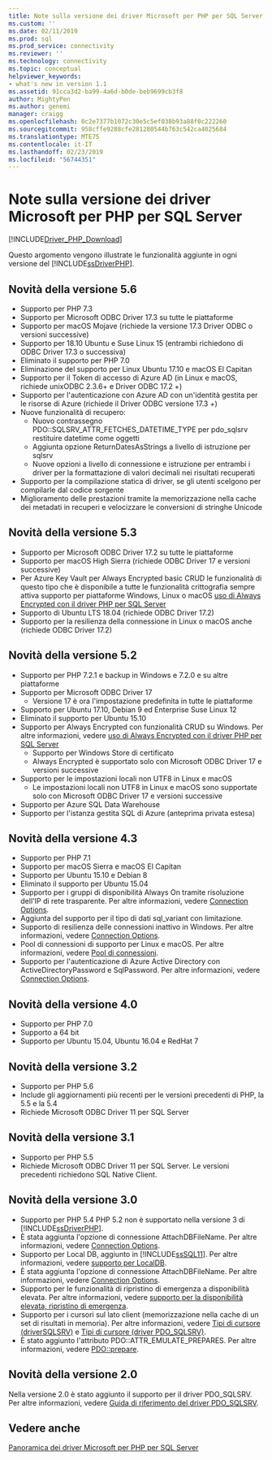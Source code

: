 ```yaml
---
title: Note sulla versione dei driver Microsoft per PHP per SQL Server | Microsoft Docs
ms.custom: ''
ms.date: 02/11/2019
ms.prod: sql
ms.prod_service: connectivity
ms.reviewer: ''
ms.technology: connectivity
ms.topic: conceptual
helpviewer_keywords:
- what's new in version 1.1
ms.assetid: 91cca3d2-ba99-4a6d-b0de-beb9699cb3f8
author: MightyPen
ms.author: genemi
manager: craigg
ms.openlocfilehash: 0c2e7377b1072c30e5c5ef038b93a88f0c222260
ms.sourcegitcommit: 958cffe9288cfe281280544b763c542ca4025684
ms.translationtype: MTE75
ms.contentlocale: it-IT
ms.lasthandoff: 02/23/2019
ms.locfileid: "56744351"
---
```

# <a name="release-notes-for-the-microsoft-drivers-for-php-for-sql-server"></a>Note sulla versione dei driver Microsoft per PHP per SQL Server
[!INCLUDE[Driver_PHP_Download](../../includes/driver_php_download.md)]

Questo argomento vengono illustrate le funzionalità aggiunte in ogni versione del [!INCLUDE[ssDriverPHP](../../includes/ssdriverphp_md.md)].  

## <a name="whats-new-in-version-56"></a>Novità della versione 5.6

- Supporto per PHP 7.3
- Supporto per Microsoft ODBC Driver 17.3 su tutte le piattaforme
- Supporto per macOS Mojave (richiede la versione 17.3 Driver ODBC o versioni successive)
- Supporto per 18.10 Ubuntu e Suse Linux 15 (entrambi richiedono di ODBC Driver 17.3 o successiva)
- Eliminato il supporto per PHP 7.0
- Eliminazione del supporto per Linux Ubuntu 17.10 e macOS El Capitan
- Supporto per il Token di accesso di Azure AD (in Linux e macOS, richiede unixODBC 2.3.6+ e Driver ODBC 17.2 +)
- Supporto per l'autenticazione con Azure AD con un'identità gestita per le risorse di Azure (richiede il Driver ODBC versione 17.3 +)
- Nuove funzionalità di recupero:
  - Nuovo contrassegno PDO::SQLSRV_ATTR_FETCHES_DATETIME_TYPE per pdo_sqlsrv restituire datetime come oggetti
  - Aggiunta opzione ReturnDatesAsStrings a livello di istruzione per sqlsrv
  - Nuove opzioni a livello di connessione e istruzione per entrambi i driver per la formattazione di valori decimali nei risultati recuperati
- Supporto per la compilazione statica di driver, se gli utenti scelgono per compilarle dal codice sorgente
- Miglioramento delle prestazioni tramite la memorizzazione nella cache dei metadati in recuperi e velocizzare le conversioni di stringhe Unicode

## <a name="whats-new-in-version-53"></a>Novità della versione 5.3

- Supporto per Microsoft ODBC Driver 17.2 su tutte le piattaforme
- Supporto per macOS High Sierra (richiede ODBC Driver 17 e versioni successive)
- Per Azure Key Vault per Always Encrypted basic CRUD le funzionalità di questo tipo che è disponibile a tutte le funzionalità crittografia sempre attiva supporto per piattaforme Windows, Linux o macOS [uso di Always Encrypted con il driver PHP per SQL Server](../../connect/php/using-always-encrypted-php-drivers.md)
- Supporto di Ubuntu LTS 18.04 (richiede ODBC Driver 17.2)
- Supporto per la resilienza della connessione in Linux o macOS anche (richiede ODBC Driver 17.2)

## <a name="whats-new-in-version-52"></a>Novità della versione 5.2

- Supporto per PHP 7.2.1 e backup in Windows e 7.2.0 e su altre piattaforme
- Supporto per Microsoft ODBC Driver 17
  - Versione 17 è ora l'impostazione predefinita in tutte le piattaforme
- Supporto per Ubuntu 17.10, Debian 9 ed Enterprise Suse Linux 12
- Eliminato il supporto per Ubuntu 15.10
- Supporto per Always Encrypted con funzionalità CRUD su Windows. Per altre informazioni, vedere [uso di Always Encrypted con il driver PHP per SQL Server](../../connect/php/using-always-encrypted-php-drivers.md)
  - Supporto per Windows Store di certificato
  - Always Encrypted è supportato solo con Microsoft ODBC Driver 17 e versioni successive
- Supporto per le impostazioni locali non UTF8 in Linux e macOS
  - Le impostazioni locali non UTF8 in Linux e macOS sono supportate solo con Microsoft ODBC Driver 17 e versioni successive
- Supporto per Azure SQL Data Warehouse
- Supporto per l'istanza gestita SQL di Azure (anteprima privata estesa)


## <a name="whats-new-in-version-43"></a>Novità della versione 4.3

- Supporto per PHP 7.1
- Supporto per macOS Sierra e macOS El Capitan
- Supporto per Ubuntu 15.10 e Debian 8
- Eliminato il supporto per Ubuntu 15.04
- Supporto per i gruppi di disponibilità Always On tramite risoluzione dell'IP di rete trasparente. Per altre informazioni, vedere [Connection Options](../../connect/php/connection-options.md).
- Aggiunta del supporto per il tipo di dati sql_variant con limitazione.
- Supporto di resilienza delle connessioni inattivo in Windows. Per altre informazioni, vedere [Connection Options](../../connect/php/connection-options.md).
- Pool di connessioni di supporto per Linux e macOS. Per altre informazioni, vedere [Pool di connessioni](../../connect/php/connection-pooling-microsoft-drivers-for-php-for-sql-server.md).
- Supporto per l'autenticazione di Azure Active Directory con ActiveDirectoryPassword e SqlPassword. Per altre informazioni, vedere [Connection Options](../../connect/php/connection-options.md).

## <a name="whats-new-in-version-40"></a>Novità della versione 4.0

- Supporto per PHP 7.0  
- Supporto a 64 bit
- Supporto per Ubuntu 15.04, Ubuntu 16.04 e RedHat 7

## <a name="whats-new-in-version-32"></a>Novità della versione 3.2

- Supporto per PHP 5.6   
- Include gli aggiornamenti più recenti per le versioni precedenti di PHP, la 5.5 e la 5.4   
- Richiede Microsoft ODBC Driver 11 per SQL Server  

## <a name="whats-new-in-version-31"></a>Novità della versione 3.1

- Supporto per PHP 5.5  
- Richiede Microsoft ODBC Driver 11 per SQL Server. Le versioni precedenti richiedono SQL Native Client.  

## <a name="whats-new-in-version-30"></a>Novità della versione 3.0  

- Supporto per PHP 5.4  PHP 5.2 non è supportato nella versione 3 di [!INCLUDE[ssDriverPHP](../../includes/ssdriverphp_md.md)].  
- È stata aggiunta l'opzione di connessione AttachDBFileName. Per altre informazioni, vedere [Connection Options](../../connect/php/connection-options.md).  
- Supporto per Local DB, aggiunto in [!INCLUDE[ssSQL11](../../includes/sssql11-md.md)]. Per altre informazioni, vedere [supporto per LocalDB](../../connect/php/php-driver-for-sql-server-support-for-localdb.md).
- È stata aggiunta l'opzione di connessione AttachDBFileName. Per altre informazioni, vedere [Connection Options](../../connect/php/connection-options.md).  
- Supporto per le funzionalità di ripristino di emergenza a disponibilità elevata. Per altre informazioni, vedere [supporto per la disponibilità elevata, ripristino di emergenza](../../connect/php/php-driver-for-sql-server-support-for-high-availability-disaster-recovery.md).
- Supporto per i cursori sul lato client (memorizzazione nella cache di un set di risultati in memoria). Per altre informazioni, vedere [Tipi di cursore &#40;driverSQLSRV&#41;](../../connect/php/cursor-types-sqlsrv-driver.md) e [Tipi di cursore &#40;driver PDO_SQLSRV&#41;](../../connect/php/cursor-types-pdo-sqlsrv-driver.md).
- È stato aggiunto l'attributo PDO::ATTR_EMULATE_PREPARES. Per altre informazioni, vedere [PDO::prepare](../../connect/php/pdo-prepare.md).  

## <a name="whats-new-in-version-20"></a>Novità della versione 2.0  
Nella versione 2.0 è stato aggiunto il supporto per il driver PDO_SQLSRV. Per altre informazioni, vedere [Guida di riferimento del driver PDO_SQLSRV](../../connect/php/pdo-sqlsrv-driver-reference.md).  

## <a name="see-also"></a>Vedere anche  
[Panoramica dei driver Microsoft per PHP per SQL Server](../../connect/php/overview-of-the-php-sql-driver.md)
